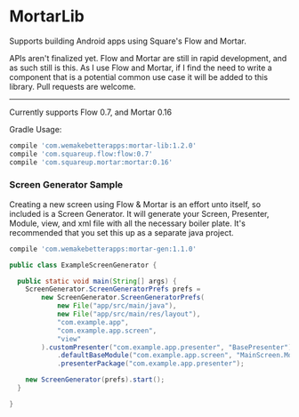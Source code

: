 MortarLib
=========

Supports building Android apps using Square's Flow and Mortar.

APIs aren't finalized yet. Flow and Mortar are still in rapid development, and as such still is this. As I use Flow and Mortar, if I find the need to write a component that is a potential common use case it will be added to this library. Pull requests are welcome.

<hr />

Currently supports Flow 0.7, and Mortar 0.16

Gradle Usage:
```groovy
compile 'com.wemakebetterapps:mortar-lib:1.2.0'
compile 'com.squareup.flow:flow:0.7'
compile 'com.squareup.mortar:mortar:0.16'
```

### Screen Generator Sample

Creating a new screen using Flow & Mortar is an effort unto itself, so included is a Screen Generator. It will generate your Screen, Presenter, Module, view, and xml file with all the necessary boiler plate. It's recommended that you set this up as a separate java project.

```groovy
compile 'com.wemakebetterapps:mortar-gen:1.1.0'
```

```java
public class ExampleScreenGenerator {

  public static void main(String[] args) {
    ScreenGenerator.ScreenGeneratorPrefs prefs =
        new ScreenGenerator.ScreenGeneratorPrefs(
            new File("app/src/main/java"),
            new File("app/src/main/res/layout"),
            "com.example.app",
            "com.example.app.screen",
            "view"
        ).customPresenter("com.example.app.presenter", "BasePresenter")
            .defaultBaseModule("com.example.app.screen", "MainScreen.Module")
            .presenterPackage("com.example.app.presenter");

    new ScreenGenerator(prefs).start();
  }

}
```
